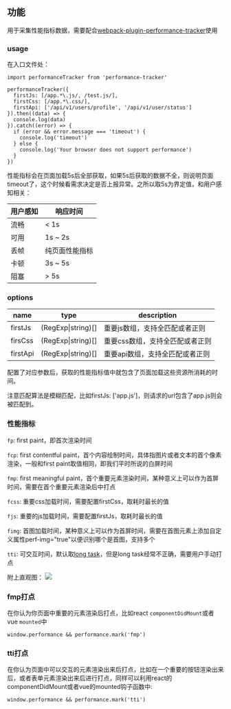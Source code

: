 ## 功能
用于采集性能指标数据，需要配合[webpack-plugin-performance-tracker](https://github.com/VikiLee/webpack-plugin-performance-tracker)使用

### usage
在入口文件处：
```
import performanceTracker from 'performance-tracker'

performanceTracker({
  firstJs: [/app.*\.js/, /test.js/],
  firstCss: [/app.*\.css/],
  firstApi: ['/api/v1/users/profile', '/api/v1/user/status']
}).then((data) => {
  console.log(data)
}).catch((error) => {
  if (error && error.message === 'timeout') {
    console.log('timeout')
  } else {
    console.log('Your browser does not support performance')
  }
})
```
性能指标会在页面加载5s后全部获取，如果5s后获取的数据不全，则说明页面timeout了，这个时候看需求决定是否上报异常。之所以取5s为界定值，和用户感知相关：

用户感知 | 响应时间
---|---
流畅 | < 1s
可用 | 1s ~ 2s
丢帧 | 纯页面性能指标
卡顿 | 3s ~ 5s
阻塞 | > 5s

### options

name | type | description
---|---|---
firstJs | (RegExp\|string)[] | 重要js数组，支持全匹配或者正则
firsCss | (RegExp\|string)[] | 重要css数组，支持全匹配或者正则
firstApi | (RegExp\|string)[] | 重要api数组，支持全匹配或者正则

配置了对应参数后，获取的性能指标值中就包含了页面加载这些资源所消耗的时间。

注意匹配算法是模糊匹配，比如firstJs: ['app.js']，则请求的url包含了app.js则会被匹配到。

### 性能指标

<code>fp</code>: first paint，即首次渲染时间  

<code>fcp</code>: first contentful paint，首个内容绘制时间，具体指图片或者文本的首个像素渲染，一般和first paint取值相同，即我们平时所说的白屏时间  

<code>fmp</code>: first meaningful paint，首个重要元素渲染时间，某种意义上可以作为首屏时间，需要在首个重要元素渲染后中打点

<code>fcss</code>: 重要css加载时间，需要配置firstCss，取耗时最长的值


<code>fjs</code>: 重要的js加载时间，需要配置firstJs，取耗时最长的值    

<code>fimg</code>:  首图加载时间，某种意义上可以作为首屏时间，需要在首图元素上添加自定义属性perf-img="true"以便识别哪个是首图，支持多个  

<code>tti</code>: 可交互时间，默认取[long task](https://w3c.github.io/longtasks/)，但是long task经常不正确，需要用户手动打点

附上直观图：
![](https://user-gold-cdn.xitu.io/2020/7/27/1738f63f9f72606c?w=1400&h=488&f=png&s=39528)

### fmp打点
在你认为你页面中重要的元素渲染后打点，比如react <code>componentDidMount</code>或者vue <code>mounted</code>中
```
window.performance && performance.mark('fmp')
```
### tti打点
在你认为页面中可以交互的元素渲染出来后打点，比如在一个重要的按钮渲染出来后，或者表单元素渲染出来后进行打点，同样可以利用react的componentDidMount或者vue的mounted钩子函数中: 
```
window.performance && performance.mark('tti')
```

